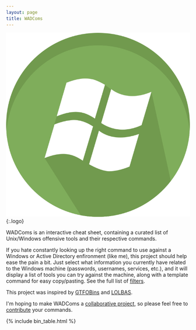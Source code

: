 ```yaml
---
layout: page
title: WADComs
---
```


![logo](/assets/logo.png){:.logo}

WADComs is an interactive cheat sheet, containing a curated list of Unix/Windows offensive tools and their respective commands. 

If you hate constantly looking up the right command to use against a Windows or Active Directory enfironment (like me), this project should help ease the pain a bit. Just select what information you currently have related to the Windows machine (passwords, usernames, services, etc.), and it will display a list of tools you can try against the machine, along with a template command for easy copy/pasting. See the full list of [filters](/functions/).

This project was inspired by [GTFOBins][GTFOBins] and [LOLBAS][LOLBAS]. 

I'm hoping to make WADComs a [collaborative project][collaborative], so please feel free to [contribute][contribute] your commands.

[functions]: /functions/
[GTFOBins]: https://gtfobins.github.io/
[LOLBAS]: https://lolbas-project.github.io/
[collaborative]: https://github.com/WADComs/WADComs.github.io
[contribute]: /contribute/

{% include bin_table.html %}
